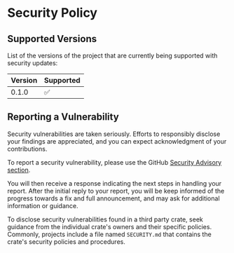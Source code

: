 # Security Policy

## Supported Versions

List of the versions of the project that are currently being supported with security updates:

| Version | Supported          |
| ------- | ------------------ |
| 0.1.0   | :white_check_mark: |

## Reporting a Vulnerability

Security vulnerabilities are taken seriously. Efforts to responsibly disclose your findings are appreciated, and you can expect acknowledgment of your contributions.

To report a security vulnerability, please use the GitHub [Security Advisory section](https://github.com/paperback-community/registry-manager/security/advisories).

You will then receive a response indicating the next steps in handling your report. After the initial reply to your report, you will be keep informed of the progress towards a fix and full announcement, and may ask for additional information or guidance.

To disclose security vulnerabilities found in a third party crate, seek guidance from the individual crate's owners and their specific policies. Commonly, projects include a file named `SECURITY.md` that contains the crate's security policies and procedures.

